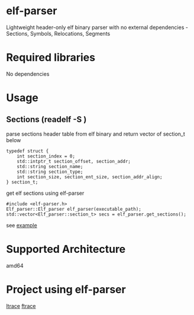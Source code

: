 # elf-parser
Lightweight header-only elf binary parser with no external dependencies - Sections, Symbols, Relocations, Segments 

# Required libraries
No dependencies

# Usage

## Sections (readelf -S <executable>)
parse sections header table from elf binary and return vector of section_t below

```
typedef struct {
    int section_index = 0; 
    std::intptr_t section_offset, section_addr;
    std::string section_name;
    std::string section_type; 
    int section_size, section_ent_size, section_addr_align;
} section_t;
```

get elf sections using elf-parser

```
#include <elf-parser.h>
Elf_parser::Elf_parser elf_parser(executable_path);
std::vector<Elf_parser::section_t> secs = elf_parser.get_sections();
```
see [example](examples/sections.cc)


# Supported Architecture
amd64

# Project using elf-parser
[ltrace](http://github.com/finixbit/ltrace)
[ftrace](http://github.com/finixbit/ftrace)

